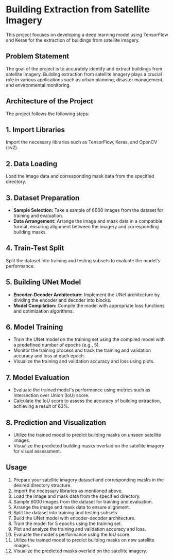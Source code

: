 # Building Extraction from Satellite Imagery

This project focuses on developing a deep learning model using TensorFlow and Keras for the extraction of buildings from satellite imagery.

## Problem Statement

The goal of the project is to accurately identify and extract buildings from satellite imagery. Building extraction from satellite imagery plays a crucial role in various applications such as urban planning, disaster management, and environmental monitoring.

## Architecture of the Project

The project follows the following steps:

## 1. Import Libraries

Import the necessary libraries such as TensorFlow, Keras, and OpenCV (cv2).

## 2. Data Loading

Load the image data and corresponding mask data from the specified directory.

## 3. Dataset Preparation

- **Sample Selection:** Take a sample of 6000 images from the dataset for training and evaluation.
- **Data Arrangement:** Arrange the image and mask data in a compatible format, ensuring alignment between the imagery and corresponding building masks.

## 4. Train-Test Split

Split the dataset into training and testing subsets to evaluate the model's performance.

## 5. Building UNet Model

- **Encoder-Decoder Architecture:** Implement the UNet architecture by dividing the encoder and decoder into blocks.
- **Model Compilation:** Compile the model with appropriate loss functions and optimization algorithms.

## 6. Model Training

- Train the UNet model on the training set using the compiled model with a predefined number of epochs (e.g., 5).
- Monitor the training process and track the training and validation accuracy and loss at each epoch.
- Visualize the training and validation accuracy and loss using plots.

## 7. Model Evaluation

- Evaluate the trained model's performance using metrics such as Intersection over Union (IoU) score.
- Calculate the IoU score to assess the accuracy of building extraction, achieving a result of 63%.

## 8. Prediction and Visualization

- Utilize the trained model to predict building masks on unseen satellite images.
- Visualize the predicted building masks overlaid on the satellite imagery for visual assessment.

## Usage

1. Prepare your satellite imagery dataset and corresponding masks in the desired directory structure.
2. Import the necessary libraries as mentioned above.
3. Load the image and mask data from the specified directory.
4. Sample 6000 images from the dataset for training and evaluation.
5. Arrange the image and mask data to ensure alignment.
6. Split the dataset into training and testing subsets.
7. Build the UNet model with encoder-decoder architecture.
8. Train the model for 5 epochs using the training set.
9. Plot and analyze the training and validation accuracy and loss.
10. Evaluate the model's performance using the IoU score.
11. Utilize the trained model to predict building masks on new satellite images.
12. Visualize the predicted masks overlaid on the satellite imagery.
